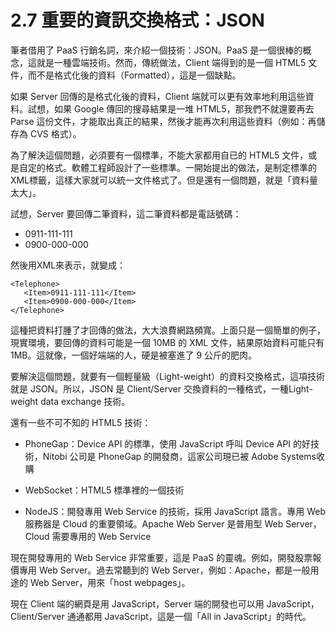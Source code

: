 # 2.7 重要的資訊交換格式：JSON

筆者借用了 PaaS 行銷名詞，來介紹一個技術：JSON。PaaS 是一個很棒的概念，這就是一種雲端技術。然而，傳統做法，Client 端得到的是一個 HTML5 文件，而不是格式化後的資料（Formatted），這是一個缺點。

如果 Server 回傳的是格式化後的資料，Client 端就可以更有效率地利用這些資料。試想，如果 Google 傳回的搜尋結果是一堆 HTML5，那我們不就還要再去 Parse 這份文件，才能取出真正的結果，然後才能再次利用這些資料（例如：再儲存為 CVS 格式）。

為了解決這個問題，必須要有一個標準，不能大家都用自已的 HTML5 文件，或是自定的格式。軟體工程師設計了一些標準。一開始提出的做法，是制定標準的XML標籤，這樣大家就可以統一文件格式了。但是還有一個問題，就是「資料量太大」。

試想，Server 要回傳二筆資料，這二筆資料都是電話號碼：

- 0911-111-111
- 0900-000-000

然後用XML來表示，就變成：

~~~~~~~~
<Telephone>
   <Item>0911-111-111</Item>
   <Item>0900-000-000</Item>
</Telephone>
~~~~~~~~

這種把資料打腫了才回傳的做法，大大浪費網路頻寬。上面只是一個簡單的例子，現實環境，要回傳的資料可能是一個 10MB 的 XML 文件，結果原始資料可能只有 1MB。這就像，一個好端端的人，硬是被塞進了 9 公斤的肥肉。

要解決這個問題，就要有一個輕量級（Light-weight）的資料交換格式，這項技術就是 JSON。所以，JSON 是 Client/Server 交換資料的一種格式，一種Light-weight data exchange 技術。

還有一些不可不知的 HTML5 技術：

- PhoneGap：Device API 的標準，使用 JavaScript 呼叫 Device API 的好技術，Nitobi 公司是 PhoneGap 的開發商，這家公司現已被 Adobe Systems收購

- WebSocket：HTML5 標準裡的一個技術

- NodeJS：開發專用 Web Service 的技術，採用 JavaScript 語言。專用 Web 服務器是 Cloud 的重要領域。Apache Web Server 是普用型 Web Server，Cloud 需要專用的 Web Service

現在開發專用的 Web Service 非常重要，這是 PaaS 的靈魂。例如，開發股票報價專用 Web Server。過去常聽到的 Web Server，例如：Apache，都是一般用途的 Web Server，用來「host webpages」。

現在 Client 端的網頁是用 JavaScript，Server 端的開發也可以用 JavaScript，Client/Server 通通都用 JavaScript，這是一個「All in JavaScript」的時代。